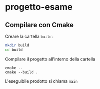 # progetto-esame

## Compilare con Cmake
Creare la cartella `build`: 
```bash
mkdir build
cd build
``` 

Compilare il progetto all'interno della cartella
``` 
cmake .. 
cmake --build .
``` 

L'eseguibile prodotto si chiama `main` 